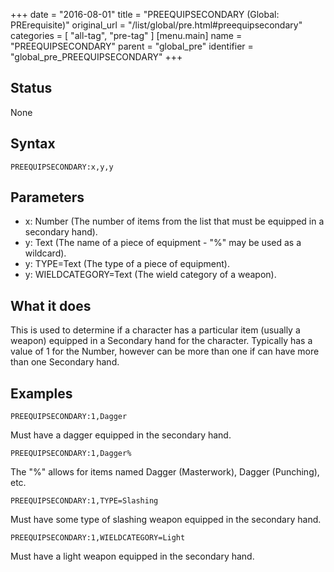 +++
date = "2016-08-01"
title = "PREEQUIPSECONDARY (Global: PRErequisite)"
original_url = "/list/global/pre.html#preequipsecondary"
categories = [ "all-tag", "pre-tag" ]
[menu.main]
    name = "PREEQUIPSECONDARY"
    parent = "global_pre"
    identifier = "global_pre_PREEQUIPSECONDARY"
+++

## Status

None

## Syntax

`PREEQUIPSECONDARY:x,y,y`

## Parameters

-   x: Number (The number of items from the list that
    must be equipped in a secondary hand).
-   y: Text (The name of a piece of equipment - "%" may
    be used as a wildcard).
-   y: TYPE=Text (The type of a piece of equipment).
-   y: WIELDCATEGORY=Text (The wield category of
    a weapon).



What it does
------------

This is used to determine if a character has a particular item (usually
a weapon) equipped in a Secondary hand for the character. Typically has
a value of 1 for the Number, however can be more than one if can have
more than one Secondary hand.

Examples
--------

`PREEQUIPSECONDARY:1,Dagger`

Must have a dagger equipped in the secondary hand.

`PREEQUIPSECONDARY:1,Dagger%`

The "%" allows for items named Dagger (Masterwork), Dagger (Punching),
etc.

`PREEQUIPSECONDARY:1,TYPE=Slashing`

Must have some type of slashing weapon equipped in the secondary hand.

`PREEQUIPSECONDARY:1,WIELDCATEGORY=Light`

Must have a light weapon equipped in the secondary hand.

